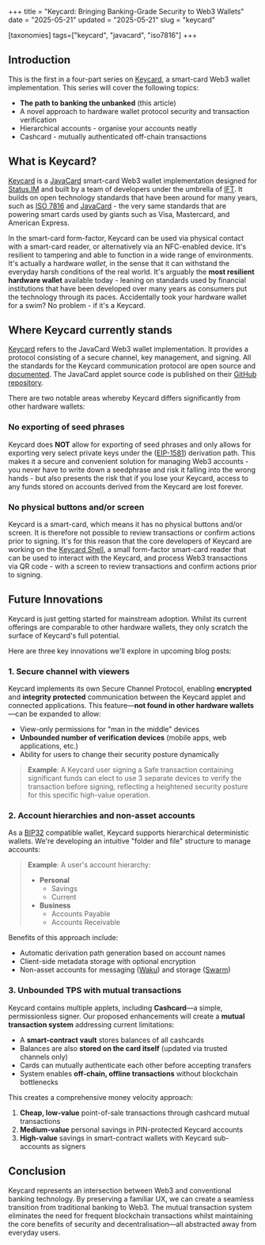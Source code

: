 +++
title = "Keycard: Bringing Banking-Grade Security to Web3 Wallets"
date = "2025-05-21"
updated = "2025-05-21"
slug = "keycard"

[taxonomies]
tags=["keycard", "javacard", "iso7816"]
+++

## Introduction

This is the first in a four-part series on [Keycard](https://keycard.tech), a smart-card Web3 wallet implementation. This series will cover the following topics:

- **The path to banking the unbanked** (this article)
- A novel approach to hardware wallet protocol security and transaction verification
- Hierarchical accounts - organise your accounts neatly
- Cashcard - mutually authenticated off-chain transactions

## What is Keycard?

[Keycard](https://keycard.tech) is a [JavaCard](https://www.javacard.com/) smart-card Web3 wallet implementation designed for [Status.IM](https://status.im) and built by a team of developers under the umbrella of [IFT](https://free.technology).
It builds on open technology standards that have been around for many years, such as [ISO 7816](https://www.iso.org/standard/67495.html) and [JavaCard](https://www.javacard.com/) - the very same standards that are powering smart cards used by giants such as Visa, Mastercard, and American Express.

In the smart-card form-factor, Keycard can be used via physical contact with a smart-card reader, or alternatively via an NFC-enabled device.
It's resilient to tampering and able to function in a wide range of environments.
It's actually a hardware *wallet*, in the sense that it can withstand the everyday harsh conditions of the real world.
It's arguably the **most resilient hardware wallet** available today - leaning on standards used by financial institutions that have been developed over many years as consumers put the technology through its paces.
Accidentally took your hardware wallet for a swim? No problem - if it's a Keycard.

## Where Keycard currently stands

[Keycard](https://keycard.tech) refers to the JavaCard Web3 wallet implementation.
It provides a protocol consisting of a secure channel, key management, and signing.
All the standards for the Keycard communication protocol are open source and [documented](https://keycard.tech/docs/).
The JavaCard applet source code is published on their [GitHub repository](https://github.com/keycard-tech/status-keycard).

There are two notable areas whereby Keycard differs significantly from other hardware wallets:

### No exporting of seed phrases

Keycard does **NOT** allow for exporting of seed phrases and only allows for exporting very select private keys under the ([EIP-1581](https://eips.ethereum.org/EIPS/eip-1581)) derivation path. This makes it a secure and convenient solution for managing Web3 accounts - you never have to write down a seedphrase and risk it falling into the wrong hands - but also presents the risk that if you lose your Keycard, access to any funds stored on accounts derived from the Keycard are lost forever.

### No physical buttons and/or screen

Keycard is a smart-card, which means it has no physical buttons and/or screen. It is therefore not possible to review transactions or confirm actions prior to signing. It's for this reason that the core developers of Keycard are working on the [Keycard Shell](https://keycard.tech/keycard-shell), a small form-factor smart-card reader that can be used to interact with the Keycard, and process Web3 transactions via QR code - with a screen to review transactions and confirm actions prior to signing.

## Future Innovations

Keycard is just getting started for mainstream adoption. Whilst its current offerings are comparable to other hardware wallets, they only scratch the surface of Keycard's full potential.

Here are three key innovations we'll explore in upcoming blog posts:

### 1. Secure channel with viewers

Keycard implements its own Secure Channel Protocol, enabling **encrypted** and **integrity protected** communication between the Keycard applet and connected applications. This feature—**not found in other hardware wallets**—can be expanded to allow:

- View-only permissions for "man in the middle" devices
- **Unbounded number of verification devices** (mobile apps, web applications, etc.)
- Ability for users to change their security posture dynamically

> **Example**: A Keycard user signing a Safe transaction containing significant funds can elect to use 3 separate devices to verify the transaction before signing, reflecting a heightened security posture for this specific high-value operation.

### 2. Account hierarchies and non-asset accounts

As a [BIP32](https://github.com/bitcoin/bips/blob/43d4a1ecec42d0d4160eafb8b7f37c14f279141b/bip-0032.mediawiki) compatible wallet, Keycard supports hierarchical deterministic wallets. We're developing an intuitive "folder and file" structure to manage accounts:

> **Example**: A user's account hierarchy:
>
> - **Personal**
>   - Savings
>   - Current
> - **Business**
>   - Accounts Payable
>   - Accounts Receivable

Benefits of this approach include:
- Automatic derivation path generation based on account names
- Client-side metadata storage with optional encryption
- Non-asset accounts for messaging ([Waku](https://waku.org)) and storage ([Swarm](https://ethswarm.org))

### 3. Unbounded TPS with mutual transactions

Keycard contains multiple applets, including **Cashcard**—a simple, permissionless signer. Our proposed enhancements will create a **mutual transaction system** addressing current limitations:

- A **smart-contract vault** stores balances of all cashcards
- Balances are also **stored on the card itself** (updated via trusted channels only)
- Cards can mutually authenticate each other before accepting transfers
- System enables **off-chain, offline transactions** without blockchain bottlenecks

This creates a comprehensive money velocity approach:
1. **Cheap, low-value** point-of-sale transactions through cashcard mutual transactions
2. **Medium-value** personal savings in PIN-protected Keycard accounts
3. **High-value** savings in smart-contract wallets with Keycard sub-accounts as signers

## Conclusion

Keycard represents an intersection between Web3 and conventional banking technology. By preserving a familiar UX, we can create a seamless transition from traditional banking to Web3. The mutual transaction system eliminates the need for frequent blockchain transactions whilst maintaining the core benefits of security and decentralisation—all abstracted away from everyday users.